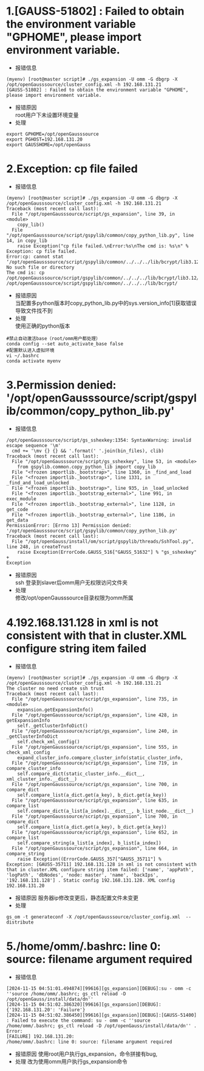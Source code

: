 # 1.[GAUSS-51802] : Failed to obtain the environment variable "GPHOME", please import environment variable.
- 报错信息
```
(myenv) [root@master script]# ./gs_expansion -U omm -G dbgrp -X /opt/openGausssource/cluster_config.xml -h 192.168.131.21
[GAUSS-51802] : Failed to obtain the environment variable "GPHOME", please import environment variable.
```
- 报错原因    
  root用户下未设置环境变量
- 处理    
```
export GPHOME=/opt/openGausssource
export PGHOST=192.168.131.20
export GAUSSHOME=/opt/openGauss
```

# 2.Exception: cp file failed
- 报错信息
```
(myenv) [root@master script]# ./gs_expansion -U omm -G dbgrp -X /opt/openGausssource/cluster_config.xml -h 192.168.131.21
Traceback (most recent call last):
  File "/opt/openGausssource/script/gs_expansion", line 39, in <module>
    copy_lib()
  File "/opt/openGausssource/script/gspylib/common/copy_python_lib.py", line 14, in copy_lib
    raise Exception("cp file failed.\nError:%s\nThe cmd is: %s\n" %
Exception: cp file failed.
Error:cp: cannot stat ‘/opt/openGausssource/script/gspylib/common/../../../lib/bcrypt/lib3.12/_bcrypt.abi3.so’: No such file or directory
The cmd is: cp /opt/openGausssource/script/gspylib/common/../../../lib/bcrypt/lib3.12/_bcrypt.abi3.so /opt/openGausssource/script/gspylib/common/../../../lib/bcrypt/
```
- 报错原因   
  当配置多python版本时copy_python_lib.py中的sys.version_info[1]获取错误导致文件找不到
- 处理   
  使用正确的python版本
```
#禁止自动激活base（root/omm用户都处理）
conda config --set auto_activate_base false
#配置默认进入虚拟环境
vi ~/.bashrc
conda activate myenv
```

# 3.Permission denied: '/opt/openGausssource/script/gspylib/common/copy_python_lib.py'
- 报错信息   
```
/opt/openGausssource/script/gs_sshexkey:1354: SyntaxWarning: invalid escape sequence '\m'
  cmd += '\mv {} {} && '.format(' '.join(bin_files), clib)
Traceback (most recent call last):
  File "/opt/openGausssource/script/gs_sshexkey", line 53, in <module>
    from gspylib.common.copy_python_lib import copy_lib
  File "<frozen importlib._bootstrap>", line 1360, in _find_and_load
  File "<frozen importlib._bootstrap>", line 1331, in _find_and_load_unlocked
  File "<frozen importlib._bootstrap>", line 935, in _load_unlocked
  File "<frozen importlib._bootstrap_external>", line 991, in exec_module
  File "<frozen importlib._bootstrap_external>", line 1128, in get_code
  File "<frozen importlib._bootstrap_external>", line 1186, in get_data
PermissionError: [Errno 13] Permission denied: '/opt/openGausssource/script/gspylib/common/copy_python_lib.py'
Traceback (most recent call last):
  File "/opt/openGauss/install/om/script/gspylib/threads/SshTool.py", line 248, in createTrust
    raise Exception(ErrorCode.GAUSS_516["GAUSS_51632"] % "gs_sshexkey" +
Exception
```
- 报错原因   
  ssh 登录到slaver后omm用户无权限访问文件夹
- 处理      
  修改/opt/openGausssource目录权限为omm所属

# 4.192.168.131.128 in xml is not consistent with that in cluster.XML configure string item failed
- 报错信息
```
(myenv) [root@master script]# ./gs_expansion -U omm -G dbgrp -X /opt/openGausssource/cluster_config.xml -h 192.168.131.21
The cluster no need create ssh trust
Traceback (most recent call last):
  File "/opt/openGausssource/script/gs_expansion", line 735, in <module>
    expansion.getExpansionInfo()
  File "/opt/openGausssource/script/gs_expansion", line 428, in getExpansionInfo
    self._getClusterInfoDict()
  File "/opt/openGausssource/script/gs_expansion", line 240, in _getClusterInfoDict
    self.check_xml_config()
  File "/opt/openGausssource/script/gs_expansion", line 555, in check_xml_config
    expand_cluster_info.compare_cluster_info(static_cluster_info,
  File "/opt/openGausssource/script/gs_expansion", line 719, in compare_cluster_info
    self.compare_dict(static_cluster_info.__dict__, xml_cluster_info.__dict__)
  File "/opt/openGausssource/script/gs_expansion", line 700, in compare_dict
    self.compare_list(a_dict.get(a_key), b_dict.get(a_key))
  File "/opt/openGausssource/script/gs_expansion", line 635, in compare_list
    self.compare_dict(a_list[a_index].__dict__, b_list_node.__dict__)
  File "/opt/openGausssource/script/gs_expansion", line 700, in compare_dict
    self.compare_list(a_dict.get(a_key), b_dict.get(a_key))
  File "/opt/openGausssource/script/gs_expansion", line 652, in compare_list
    self.compare_string(a_list[a_index], b_list[a_index])
  File "/opt/openGausssource/script/gs_expansion", line 664, in compare_string
    raise Exception((ErrorCode.GAUSS_357["GAUSS_35711"] %
Exception: [GAUSS-35711] 192.168.131.128 in xml is not consistent with that in cluster.XML configure string item failed: ['name', 'appPath', 'logPath', 'dbNodes', 'node: master', 'name', 'backIps', '192.168.131.128'] . Static config 192.168.131.128. XML config 192.168.131.20

```
- 报错原因
  服务器ip修改变更后，静态配置文件未变更
- 处理
```
gs_om -t generateconf -X /opt/openGausssource/cluster_config.xml  --distribute
```

# 5./home/omm/.bashrc: line 0: source: filename argument required
- 报错信息
```
[2024-11-15 04:51:01.494874][99616][gs_expansion][DEBUG]:su - omm -c ''source /home/omm/.bashrc; gs_ctl reload -D /opt/openGauss/install/data/dn'' 
[2024-11-15 04:51:02.386320][99616][gs_expansion][DEBUG]:{'192.168.131.20': 'Failure'}
[2024-11-15 04:51:02.386450][99616][gs_expansion][DEBUG]:[GAUSS-51400] : Failed to execute the command: su - omm -c ''source /home/omm/.bashrc; gs_ctl reload -D /opt/openGauss/install/data/dn'' . Error:
[FAILURE] 192.168.131.20:
/home/omm/.bashrc: line 0: source: filename argument required
```
- 报错原因
  使用root用户执行gs_expansion，命令拼接有bug,
- 处理
  改为使用omm用户执行gs_expansion命令
